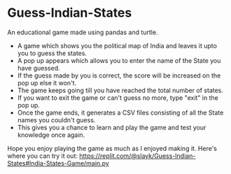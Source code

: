 # Guess-Indian-States

An educational game made using pandas and turtle.

- A game which shows you the political map of India and leaves it upto you to guess the states.
- A pop up appears which allows you to enter the name of the State you have guessed.
- If the guess made by you is correct, the score will be increased on the pop up else it won't.
- The game keeps going till you have reached the total number of states.
- If you want to exit the game or can't guess no more, type "exit" in the pop up.
- Once the game ends, it generates a CSV files consisting of all the State names you couldn't guess.
- This gives you a chance to learn and play the game and test your knowledge once again.

Hope you enjoy playing the game as much as I enjoyed making it.
Here's where you can try it out: https://replit.com/@slayk/Guess-Indian-States#India-States-Game/main.py
